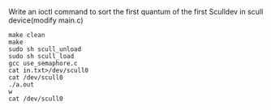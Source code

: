 Write an ioctl command to sort the first quantum of the first Sculldev in scull device(modify main.c)

```
make clean
make
sudo sh scull_unload
sudo sh scull_load
gcc use_semaphore.c
cat in.txt>/dev/scull0
cat /dev/scull0
./a.out
w
cat /dev/scull0
```
